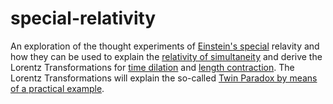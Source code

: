 # special-relativity

An exploration of the thought experiments of [Einstein's 
special](https://netdenizen.org/specialrelativity) relavity and how they can be used to explain
the [relativity of simultaneity](https://netdenizen.org/specialrelativity/simultaneity.html) and derive the Lorentz 
Transformations for [time dilation](https://netdenizen.org/specialrelativity/time-dilation.html) and [length contraction](https://netdenizen.org/specialrelativity/length-contraction.html).
The Lorentz Transformations will explain the so-called 
[Twin Paradox by means of a practical example](https://netdenizen.org/specialrelativity/twin-paradox.html).

